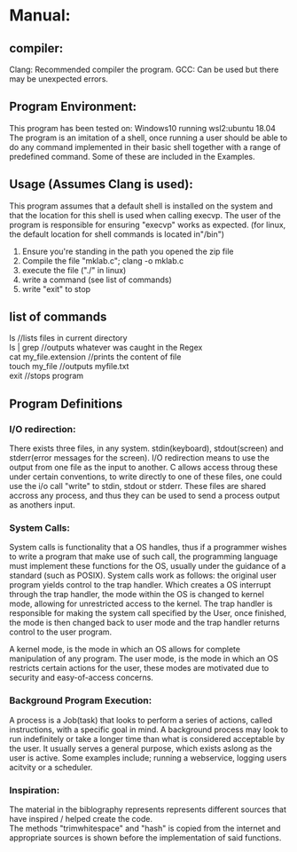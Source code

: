 # Manual:

## compiler:
Clang: Recommended compiler the program.
GCC: Can be used but there may be unexpected errors. 

## Program Environment: <br />
This program has been tested on: Windows10 running wsl2:ubuntu 18.04
The program is an imitation of a shell, once running a user should be able to do any command implemented in their basic shell together with a range of predefined command. Some of these are included in the Examples.


## Usage (Assumes Clang is used): <br />
This program assumes that a default shell is installed on the system and that the location for this shell is used when calling execvp. The user of the program is responsible
for ensuring "execvp" works as expected. (for linux, the default location for shell commands is located in"/bin")

1) Ensure you're standing in the path you opened the zip file
2) Compile the file "mklab.c"; clang -o <name> mklab.c 
3) execute the <name> file ("./<name>" in linux)
4) write a command (see list of commands)
5) write "exit" to stop


## list of commands  <br />
ls //lists files in current directory <br />
ls | grep <regular expression> //outputs whatever was caught in the Regex <br />
cat my_file.extension //prints the content of file <br />
touch my_file //outputs myfile.txt <br />
exit //stops program <br />
  
## Program Definitions <br />
### I/O redirection: <br />
There exists three files, in any system. stdin(keyboard), stdout(screen) and stderr(error messages for the screen). I/O redirection means to use the output from one file as the input to another. C allows access throug these under certain conventions, to write directly to one of these files, one could use the i/o call "write" to stdin, stdout or stderr. These files are shared accross any process, and thus they can be used to send a process output as anothers input. 

### System Calls: <br />
System calls is functionality that a OS handles, thus if a programmer wishes to write a program that make use of such call, the programming language must implement these functions for the OS, usually under the guidance of a standard (such as POSIX).
System calls work as follows: the original user program yields control to the trap handler.
Which creates a OS interrupt through the trap handler, the mode within the OS is changed to kernel mode, allowing for unrestricted access to the kernel. 
The trap handler is responsible for making the system call specified by the User, once finished, the mode is then changed back to user mode and the trap handler returns control to the user program.

A kernel mode, is the mode in which an OS allows for complete manipulation of any program.
The user mode, is the mode in which an OS restricts certain actions for the user, these modes are motivated due to security and easy-of-access concerns.

### Background Program Execution: <br />
A process is a Job(task) that looks to perform a series of actions, called instructions, with a specific goal in mind. 
A background process may look to run indefinitely or take a longer time than what is considered acceptable by the user.
It usually serves a general purpose, which exists aslong as the user is active. 
Some examples include; running a webservice, logging users acitvity or a scheduler.

### Inspiration: <br />
The material in the biblography represents represents different sources that have inspired / helped create the code. <br />
The methods "trimwhitespace" and "hash" is copied from the internet and appropriate sources is shown before the implementation of said functions. <br />
